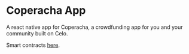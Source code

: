 # Coperacha App   

A react native app for Coperacha, a crowdfunding app for you and your community built on Celo. 

Smart contracts [here](https://github.com/Alex-Neo-Projects/Coperacha-contracts).
